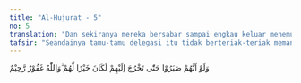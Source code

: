 ```yaml
---
title: "Al-Hujurat - 5"
no: 5
translation: "Dan sekiranya mereka bersabar sampai engkau keluar menemui mereka, tentu akan lebih baik bagi mereka. Dan Allah Maha Pengampun, Maha Penyayang. "
tafsir: "Seandainya tamu-tamu delegasi itu tidak berteriak-teriak memanggil Nabi Muhammad dan mereka sabar menunggu sampai beliau sendiri keluar kamar peristirahatannya, niscaya yang demikian itu lebih baik bagi mereka. Karena sikap demikian itu menunjukkan adanya takzim dan penghormatan kepada Nabi Muhammad. Allah Maha Pengampun kepada mereka yang memanggil Nabi Muhammad dari belakang kamar-kamarnya bila mereka bertobat dan mengganti kecerobohan mereka dengan kesopanan tata krama. Allah Maha Penyayang kepada mereka, tidak mengazab mereka nanti pada hari Kiamat karena mereka telah menyesali perbuatan mereka yang memalukan itu."
---
```


وَلَوْ اَنَّهُمْ صَبَرُوْا حَتّٰى تَخْرُجَ اِلَيْهِمْ لَكَانَ خَيْرًا لَّهُمْ ۗوَاللّٰهُ غَفُوْرٌ رَّحِيْمٌ

